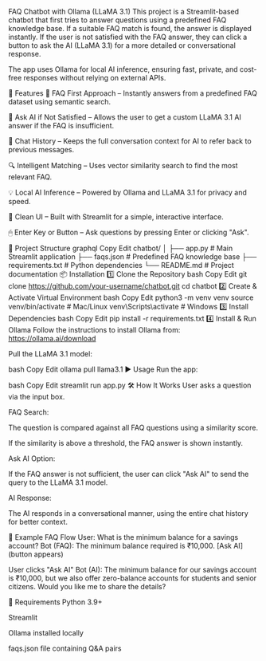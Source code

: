 FAQ Chatbot with Ollama (LLaMA 3.1)
This project is a Streamlit-based chatbot that first tries to answer questions using a predefined FAQ knowledge base. If a suitable FAQ match is found, the answer is displayed instantly. If the user is not satisfied with the FAQ answer, they can click a button to ask the AI (LLaMA 3.1) for a more detailed or conversational response.

The app uses Ollama for local AI inference, ensuring fast, private, and cost-free responses without relying on external APIs.

🚀 Features
📄 FAQ First Approach – Instantly answers from a predefined FAQ dataset using semantic search.

🤖 Ask AI if Not Satisfied – Allows the user to get a custom LLaMA 3.1 AI answer if the FAQ is insufficient.

💾 Chat History – Keeps the full conversation context for AI to refer back to previous messages.

🔍 Intelligent Matching – Uses vector similarity search to find the most relevant FAQ.

💡 Local AI Inference – Powered by Ollama and LLaMA 3.1 for privacy and speed.

🎨 Clean UI – Built with Streamlit for a simple, interactive interface.

🖱 Enter Key or Button – Ask questions by pressing Enter or clicking "Ask".

📂 Project Structure
graphql
Copy
Edit
chatbot/
│
├── app.py                 # Main Streamlit application
├── faqs.json              # Predefined FAQ knowledge base
├── requirements.txt       # Python dependencies
└── README.md              # Project documentation
📦 Installation
1️⃣ Clone the Repository
bash
Copy
Edit
git clone https://github.com/your-username/chatbot.git
cd chatbot
2️⃣ Create & Activate Virtual Environment
bash
Copy
Edit
python3 -m venv venv
source venv/bin/activate   # Mac/Linux
venv\Scripts\activate      # Windows
3️⃣ Install Dependencies
bash
Copy
Edit
pip install -r requirements.txt
4️⃣ Install & Run Ollama
Follow the instructions to install Ollama from:
https://ollama.ai/download

Pull the LLaMA 3.1 model:

bash
Copy
Edit
ollama pull llama3.1
▶️ Usage
Run the app:

bash
Copy
Edit
streamlit run app.py
🛠 How It Works
User asks a question via the input box.

FAQ Search:

The question is compared against all FAQ questions using a similarity score.

If the similarity is above a threshold, the FAQ answer is shown instantly.

Ask AI Option:

If the FAQ answer is not sufficient, the user can click "Ask AI" to send the query to the LLaMA 3.1 model.

AI Response:

The AI responds in a conversational manner, using the entire chat history for better context.

📌 Example FAQ Flow
User: What is the minimum balance for a savings account?
Bot (FAQ): The minimum balance required is ₹10,000.
[Ask AI] (button appears)

User clicks "Ask AI"
Bot (AI): The minimum balance for our savings account is ₹10,000, but we also offer zero-balance accounts for students and senior citizens. Would you like me to share the details?

🧩 Requirements
Python 3.9+

Streamlit

Ollama installed locally

faqs.json file containing Q&A pairs
